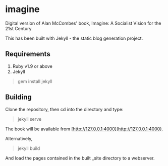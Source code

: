 # imagine
Digital version of Alan McCombes' book, Imagine: A Socialist Vision for the 21st Century

This has been built with Jekyll - the static blog generation project.

## Requirements
1. Ruby v1.9 or above
2. Jekyll
> gem install jekyll

## Building

Clone the repository, then cd into the directory and type:
> jekyll serve

The book will be available from [http://127.0.0.1:4000](http://127.0.0.1:4000).

Alternatively,
> jekyll build

And load the pages contained in the built _site directory to a webserver. 
